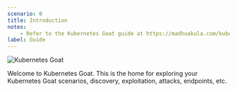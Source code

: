 ```yaml
---
scenario: 0
title: Introduction
notes:
    - Refer to the Kubernetes Goat guide at https://madhuakula.com/kubernetes-goat/
label: Guide
---
```


![Kubernetes Goat](kubernetes-goat.png#center)

Welcome to Kubernetes Goat. This is the home for exploring your Kubernetes Goat scenarios, discovery, exploitation, attacks, endpoints, etc.
